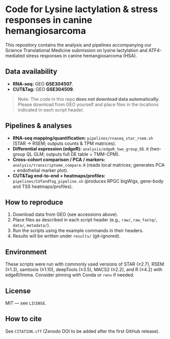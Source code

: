 # Code for Lysine lactylation & stress responses in canine hemangiosarcoma

This repository contains the analysis and pipelines accompanying our Science Translational Medicine submission on lysine lactylation and ATF4-mediated stress responses in canine hemangiosarcoma (HSA).

## Data availability
- **RNA-seq:** GEO **GSE304507**.
- **CUT&Tag:** GEO **GSE304509**.

> Note: The code in this repo **does not download data automatically**. Please download from GEO yourself and place files in the locations indicated in each script header.

## Pipelines & analyses
- **RNA-seq mapping/quantification:** `pipelines/rnaseq_star_rsem.sh` (STAR → RSEM; outputs counts & TPM matrices).
- **Differential expression (edgeR):** `analysis/edgeR_two_group_DE.R` (two-group QL GLM; outputs full DE table + TMM-CPM).
- **Cross-cohort comparison / PCA / markers:** `analysis/transcriptome_compare.R` (reads local matrices; generates PCA + endothelial marker plot).
- **CUT&Tag end-to-end + heatmaps/profiles:** `pipelines/CUTandTag_pipeline.sh` (produces RPGC bigWigs, gene-body and TSS heatmaps/profiles).

## How to reproduce
1. Download data from GEO (see accessions above).
2. Place files as described in each script header (e.g., `raw/`, `raw_fastq/`, `data/`, `metadata/`).
3. Run the scripts using the example commands in their headers.
4. Results will be written under `results/` (git-ignored).

## Environment
These scripts were run with commonly used versions of STAR (≥2.7), RSEM (≥1.3), samtools (≥1.10), deepTools (≥3.5), MACS2 (≥2.2), and R (≥4.2) with edgeR/limma. Consider pinning with Conda or `renv` if needed.

## License
MIT — see `LICENSE`.

## How to cite
See `CITATION.cff` (Zenodo DOI to be added after the first GitHub release).
